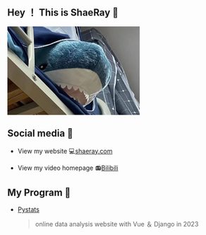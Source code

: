 ## Hey ！ This is ShaeRay 👋

<img src="./assets/sharkiee.jpg" align = "center" width=300 height="200"/>

## Social media 📱

- View my website 💻[shaeray.com](www.shaeray.com)

- View my video homepage 📻️[Bilibili](https://space.bilibili.com/15015927?spm_id_from=333.1007.0.0)

## My Program 🧩

- [Pystats](https://github.com/ShaeRay/pystats)

  > online data analysis website with Vue ＆ Django in 2023
